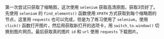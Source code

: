 第一次尝试只获取了缩略图，这次使用 `selenium` 获取高清原图，获取3页好了。  
先使用 `selenium` 的 `find_elements()` 函数使用 `XPATH` 方式获取到每个缩略图的节点，这里用 `requests` 也可以完成，但是为了练习使用了
`selenium`，使用 `click()` 函数打开图片，然后用获取新打开的选项卡，用 `switch_to.window()` 切换到图片网页。最后获取真的图片 `id` 和 `url`
使用 `requests` 下载图片。